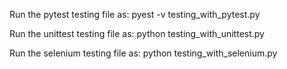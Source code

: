 Run the pytest testing file as:
pyest -v testing_with_pytest.py

Run the unittest testing file as:
python testing_with_unittest.py

Run the selenium testing file as:
python testing_with_selenium.py
